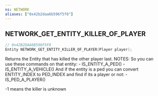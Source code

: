 ```yaml
---
ns: NETWORK
aliases: ["0x42b2daa6b596f5f8"]
---
```

## NETWORK_GET_ENTITY_KILLER_OF_PLAYER

```c
// 0x42B2DAA6B596F5F8
Entity NETWORK_GET_ENTITY_KILLER_OF_PLAYER(Player player);
```

Returns the Entity that has killed the other player last. NOTES: So you can use these commands on that entity: - IS_ENTITY_A_PED() - IS_ENTITY_A_VEHICLE() And if the entity is a ped you can convert ENTITY_INDEX to PED_INDEX and find if its a player or not: - IS_PED_A_PLAYER()

-1 means the killer is unknown

